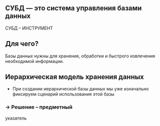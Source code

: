 ## CУБД — это система управления базами данных

CУБД – ИНСТРУМЕНТ

## Для чего?

Базы данных нужны для хранения,
обработки и быстрого извлечения
необходимой информации.

## Иерархическая модель хранения данных

* При создании иерархической базы
данных мы уже изначально фиксируем
сценарий использования этой базы

### -> Решение – предметный
указатель


